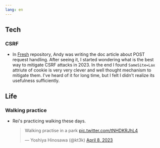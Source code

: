 ```yaml
---
lang: en
---
```


## Tech

### CSRF

- In [Fresh](https://fresh.deno.dev/) repository, Andy was writing the doc article about POST request handling. After seeing it, I started wondering what is the best way to mitigate CSRF attacks in 2023. In the end I found `SameSite=Lax` attriute of cookie is very very clever and well thought mechanism to mitigate them. I've heard of it for long time, but I felt I didn't realize its usefulness sufficiently.

## Life

### Walking practice

- Rei's practicing walking these days.

  <blockquote class="twitter-tweet"><p lang="en" dir="ltr">Walking practise in a park <a href="https://t.co/tNHDKRJhL4">pic.twitter.com/tNHDKRJhL4</a></p>&mdash; Yoshiya Hinosawa (@kt3k) <a href="https://twitter.com/kt3k/status/1644656107263258630?ref_src=twsrc%5Etfw">April 8, 2023</a></blockquote> <script async src="https://platform.twitter.com/widgets.js" charset="utf-8"></script>

